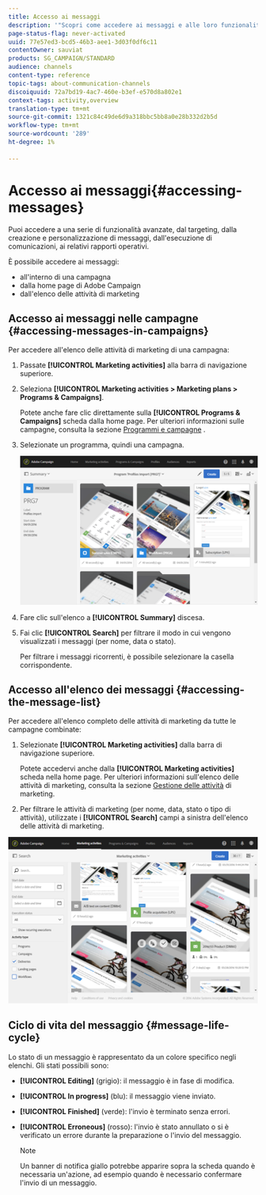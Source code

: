 ```yaml
---
title: Accesso ai messaggi
description: '"Scopri come accedere ai messaggi e alle loro funzionalità avanzate: creazione, targeting, personalizzazione, esecuzione e reporting."'
page-status-flag: never-activated
uuid: 77e57ed3-bcd5-46b3-aee1-3d03f0df6c11
contentOwner: sauviat
products: SG_CAMPAIGN/STANDARD
audience: channels
content-type: reference
topic-tags: about-communication-channels
discoiquuid: 72a7bd19-4ac7-460e-b3ef-e570d8a802e1
context-tags: activity,overview
translation-type: tm+mt
source-git-commit: 1321c84c49de6d9a318bbc5bb8a0e28b332d2b5d
workflow-type: tm+mt
source-wordcount: '289'
ht-degree: 1%

---
```



# Accesso ai messaggi{#accessing-messages}

Puoi accedere a una serie di funzionalità avanzate, dal targeting, dalla creazione e personalizzazione di messaggi, dall&#39;esecuzione di comunicazioni, ai relativi rapporti operativi.

È possibile accedere ai messaggi:

* all&#39;interno di una campagna
* dalla home page di  Adobe Campaign
* dall&#39;elenco delle attività di marketing

## Accesso ai messaggi nelle campagne {#accessing-messages-in-campaigns}

Per accedere all&#39;elenco delle attività di marketing di una campagna:

1. Passate **[!UICONTROL Marketing activities]** alla barra di navigazione superiore.
1. Seleziona **[!UICONTROL Marketing activities > Marketing plans > Programs & Campaigns]**.

   Potete anche fare clic direttamente sulla **[!UICONTROL Programs & Campaigns]** scheda dalla home page. Per ulteriori informazioni sulle campagne, consulta la sezione [Programmi e campagne](../../start/using/programs-and-campaigns.md) .

1. Selezionate un programma, quindi una campagna.

   ![](assets/delivery_list_1.png)

1. Fare clic sull&#39;elenco a **[!UICONTROL Summary]** discesa.
1. Fai clic **[!UICONTROL Search]** per filtrare il modo in cui vengono visualizzati i messaggi (per nome, data o stato).

   Per filtrare i messaggi ricorrenti, è possibile selezionare la casella corrispondente.

## Accesso all&#39;elenco dei messaggi {#accessing-the-message-list}

Per accedere all&#39;elenco completo delle attività di marketing da tutte le campagne combinate:

1. Selezionate **[!UICONTROL Marketing activities]** dalla barra di navigazione superiore.

   Potete accedervi anche dalla **[!UICONTROL Marketing activities]** scheda nella home page. Per ulteriori informazioni sull&#39;elenco delle attività di marketing, consulta la sezione [Gestione delle attività](../../start/using/marketing-activities.md#creating-a-marketing-activity) di marketing.

1. Per filtrare le attività di marketing (per nome, data, stato o tipo di attività), utilizzate i **[!UICONTROL Search]** campi a sinistra dell&#39;elenco delle attività di marketing.

![](assets/delivery_list_2.png)

## Ciclo di vita del messaggio {#message-life-cycle}

Lo stato di un messaggio è rappresentato da un colore specifico negli elenchi. Gli stati possibili sono:

* **[!UICONTROL Editing]** (grigio): il messaggio è in fase di modifica.
* **[!UICONTROL In progress]** (blu): il messaggio viene inviato.
* **[!UICONTROL Finished]** (verde): l&#39;invio è terminato senza errori.
* **[!UICONTROL Erroneous]** (rosso): l&#39;invio è stato annullato o si è verificato un errore durante la preparazione o l&#39;invio del messaggio.

   >[!NOTE]
   >
   >Un banner di notifica giallo potrebbe apparire sopra la scheda quando è necessaria un&#39;azione, ad esempio quando è necessario confermare l&#39;invio di un messaggio.
